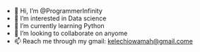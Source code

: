 - 👋 Hi, I’m @ProgrammerInfinity
- 👀 I’m interested in Data science
- 🌱 I’m currently learning Python
- 💞️ I’m looking to collaborate on anyome
- 📫 Reach me through my gmail: kelechiowamah@gmail.come

<!---
ProgrammerInfinity/ProgrammerInfinity is a ✨ special ✨ repository because its `README.md` (this file) appears on your GitHub profile.
You can click the Preview link to take a look at your changes.
--->
